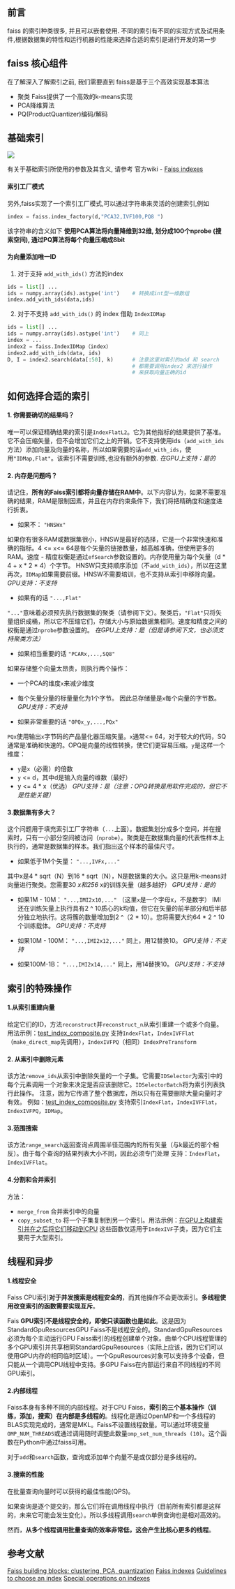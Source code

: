 ## 前言
faiss 的索引种类很多, 并且可以嵌套使用. 不同的索引有不同的实现方式及试用条件,根据数据集的特性和运行机器的性能来选择合适的索引是进行开发的第一步

## faiss 核心组件
在了解深入了解索引之前, 我们需要直到 faiss是基于三个高效实现基本算法
* 聚类 Faiss提供了一个高效的k-means实现
* PCA降维算法
* PQ(ProductQuantizer)编码/解码

## 基础索引
![](https://upload-images.jianshu.io/upload_images/5617720-56b8280f2c78029b.png?imageMogr2/auto-orient/strip%7CimageView2/2/w/1240)

有关于基础索引所使用的参数及其含义, 请参考 官方wiki - [Faiss indexes](https://github.com/facebookresearch/faiss/wiki/Faiss-indexes)

#### 索引工厂模式

另外,faiss实现了一个索引工厂模式,可以通过字符串来灵活的创建索引,例如
```python
index = faiss.index_factory(d,"PCA32,IVF100,PQ8 ")
```
该字符串的含义如下
**使用PCA算法将向量降维到32维, 划分成100个nprobe (搜索空间), 通过PQ算法将每个向量压缩成8bit**

#### 为向量添加唯一ID
1. 对于支持 `add_with_ids()` 方法的index
```python
ids = list[] ...
ids = numpy.array(ids).astype('int')    # 转换成int型一维数组
index.add_with_ids(data,ids)
```
2. 对于不支持 `add_with_ids()` 的 index 借助 `IndexIDMap`
```python
ids = list[] ...
ids = numpy.array(ids).astype('int')    # 同上
index = ...
index2 = faiss.IndexIDMap（index）
index2.add_with_ids(data, ids)
D, I = index2.search(data[:50], k)      # 注意这里对索引的add 和 search
                                        # 都需要调用index2 来进行操作
                                        # 来获取向量正确的id 
```


## 如何选择合适的索引 

#### 1. 你需要确切的结果吗？
唯一可以保证精确结果的索引是`IndexFlatL2`。它为其他指标的结果提供了基准。它不会压缩矢量，但不会增加它们之上的开销。它不支持使用ids（`add_with_ids`方法）添加向量及向量的名称，所以如果需要的话`add_with_ids`，使用`"IDMap,Flat"`。该索引不需要训练,也没有额外的参数.
*在GPU上支持：是的*

#### 2. 内存是问题吗？

请记住，**所有的Faiss索引都将向量存储在RAM中**。以下内容认为，如果不需要准确的结果，RAM是限制因素，并且在内存约束条件下，我们将把精确度和速度进行折衷。

* 如果不： `"HNSWx"`

如果你有很多RAM或数据集很小，HNSW是最好的选择，它是一个非常快速和准确的指标。4 <= `x`<= 64是每个矢量的链接数量，越高越准确，但使用更多的RAM。速度 - 精度权衡是通过`efSearch`参数设置的。内存使用量为每个矢量（d * 4 + x * 2 * 4）个字节。
HNSW只支持顺序添加（不`add_with_ids`），所以在这里再次，`IDMap`如果需要前缀。HNSW不需要培训，也不支持从索引中移除向量。
*GPU支持：不支持*

* 如果有的话 `"...,Flat"`

`"..."`意味着必须预先执行数据集的聚类（请参阅下文）。聚类后​​，`"Flat"`只将矢量组织成桶，所以它不压缩它们，存储大小与原始数据集相同。速度和精度之间的权衡是通过`nprobe`参数设置的。
*在GPU上支持：是（但是请参阅下文，也必须支持聚类方法）*

* 如果相当重要的话 `"PCARx,...,SQ8"`

如果存储整个向量太昂贵，则执行两个操作：
*   一个PCA的维度`x`来减少维度
*   每个矢量分量的标量量化为1个字节。
因此总存储量是`x`每个向量的字节数。
*GPU支持：不支持*

* 如果非常重要的话 `"OPQx_y,...,PQx"`

`PQx`使用输出`x`字节码的产品量化器压缩矢量。`x`通常<= 64，对于较大的代码，SQ通常是准确和快速的。OPQ是向量的线性转换，使它们更容易压缩。`y`是这样一个维度：
*   `y`是`x`（必需）的倍数
*   `y` <= d，其中d是输入向量的维数（最好）
*   y <= 4 * x（优选）
*GPU支持：是（注意：OPQ转换是用软件完成的，但它不是性能关键）*

#### 3.数据集有多大？

这个问题用于填充索引工厂字符串（`...`上面）。数据集划分成多个空间，并在搜索时，只有一小部分空间被访问（`nprobe`）。聚类是在数据集向量的代表性样本上执行的，通常是数据集的样本。我们指出这个样本的最佳尺寸。

* 如果低于1M个矢量： `"...,IVFx,..."`

其中x是4 \* sqrt（N）到16 \* sqrt（N），N是数据集的大小。这只是用k-means对向量进行聚类。您需要30 *x和256* x的训练矢量（越多越好）
*GPU支持：是的*

* 如果1M - 10M： `"...,IMI2x10,..."`
（这里`x`是一个字母x，不是数字）
IMI还在训练矢量上执行具有2 ^ 10质心的k均值，但它在矢量的前半部分和后半部分独立地执行。这将簇的数量增加到2 ^（2 * 10）。您将需要大约64 * 2 ^ 10个训练载体。
*GPU支持：不支持*

* 如果10M - 100M： `"...,IMI2x12,..."`
同上，用12替换10。
*GPU支持：不支持*

* 如果100M-1B： `"...,IMI2x14,..."`
同上，用14替换10。
*GPU支持：不支持*

## 索引的特殊操作
#### 1.从索引重建向量

给定它们的ID，方法`reconstruct`并`reconstruct_n`从索引重建一个或多个向量。
用法示例：[test_index_composite.py](https://github.com/facebookresearch/faiss/blob/master/tests/test_index_composite.py#L35)
支持`IndexFlat`，`IndexIVFFlat`（`make_direct_map`先调用），`IndexIVFPQ`（相同）`IndexPreTransform`

#### 2. 从索引中删除元素

该方法`remove_ids`从索引中删除矢量的一个子集。它需要`IDSelector`为索引中的每个元素调用一个对象来决定是否应该删除它。`IDSelectorBatch`将为索引列表执行此操作。
注意，因为它传递了整个数据库，所以只有在需要删除大量向量时才有效。
例如：[test_index_composite.py](https://github.com/facebookresearch/faiss/blob/master/tests/test_index_composite.py#L25)
支持索引`IndexFlat`，`IndexIVFFlat`，`IndexIVFPQ`，`IDMap`。

#### 3.范围搜索

该方法`range_search`返回查询点周围半径范围内的所有矢量（与k最近的那个相反）。由于每个查询的结果列表大小不同，因此必须专门处理
支持：`IndexFlat`，`IndexIVFFlat`。

#### 4.分割和合并索引

方法：

*   `merge_from` 合并索引中的向量
*   `copy_subset_to` 将一个子集复制到另一个索引。用法示例：[在GPU上构建索引并在之后将它们移动到CPU](https://github.com/facebookresearch/faiss/blob/master/benchs/bench_gpu_1bn.py#L541)
这些函数仅适用于`IndexIVF`子类，因为它们主要用于大型索引。


## 线程和异步

#### 1.线程安全
Faiss CPU索引**对于并发搜索是线程安全的**，而其他操作不会更改索引。**多线程使用改变索引的函数需要实现互斥**。

Fais **GPU索引不是线程安全的，即使只读函数也是如此**。这是因为 StandardGpuResourcesGPU Faiss不是线程安全的。StandardGpuResources必须为每个主动运行GPU Faiss索引的线程创建单个对象。由单个CPU线程管理的多个GPU索引并共享相同StandardGpuResources（实际上应该，因为它们可以使用GPU内存的相同临时区域）。一个GpuResources对象可以支持多个设备，但只能从一个调用CPU线程中支持。多GPU Faiss在内部运行来自不同线程的不同GPU索引。

#### 2.内部线程

Faiss本身有多种不同的内部线程。对于CPU Faiss，**索引的三个基本操作（训练，添加，搜索）在内部是多线程的**。线程化是通过OpenMP和一个多线程的BLAS实现完成的，通常是MKL。Faiss不设置线程数量。可以通过环境变量`OMP_NUM_THREADS`或通过调用随时调整此数量`omp_set_num_threads (10)`。这个函数在Python中通过faiss可用。

对于`add`和`search`函数，查询或添加单个向量不是或仅部分是多线程的。

#### 3.搜索的性能

在批量查询向量时可以获得的最佳性能(QPS)。

如果查询是逐个提交的，那么它们将在调用线程中执行（目前所有索引都是这样的，未来它可能会发生变化）。所以多线程调用`search`单例查询也是相对高效的。

然而，**从多个线程调用批量查询的效率非常低，这会产生比核心更多的线程**。


## 参考文献

[Faiss building blocks: clustering, PCA, quantization](https://github.com/facebookresearch/faiss/wiki/Faiss-building-blocks:-clustering,-PCA,-quantization)
[Faiss indexes](https://github.com/facebookresearch/faiss/wiki/Faiss-indexes)
[Guidelines to choose an index](https://github.com/facebookresearch/faiss/wiki/Guidelines-to-choose-an-index)
[Special operations on indexes](https://github.com/facebookresearch/faiss/wiki/Special-operations-on-indexes)